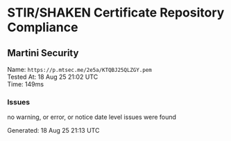 # STIR/SHAKEN Certificate Repository Compliance

## Martini Security

Name: `https://p.mtsec.me/2e5a/KTQBJ25QLZGY.pem`\
Tested At: 18 Aug 25 21:02 UTC\
Time: 149ms

### Issues

no warning, or error, or notice date level issues were found

Generated: 18 Aug 25 21:13 UTC